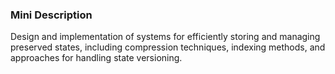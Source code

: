 ### Mini Description

Design and implementation of systems for efficiently storing and managing preserved states, including compression techniques, indexing methods, and approaches for handling state versioning.
